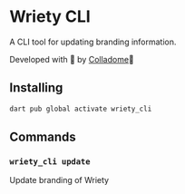# Wriety CLI

A CLI tool for updating branding information.


Developed with 💙 by [Colladome](https://colladome.com/)💙


## Installing

```sh
dart pub global activate wriety_cli
```

## Commands

### `wriety_cli update`

Update branding of Wriety